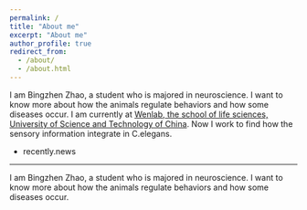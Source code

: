 ```yaml
---
permalink: /
title: "About me"
excerpt: "About me"
author_profile: true
redirect_from: 
  - /about/
  - /about.html
---
```



I am Bingzhen Zhao, a student who is majored in neuroscience. I want to know more about how the animals regulate behaviors and how some diseases occur. 
I am currently at [Wenlab, the school of life sciences, University of Science and Technology of China](http://en.biox.ustc.edu.cn/). Now I work to find how the sensory information integrate in C.elegans.



  - recently.news
---


I am Bingzhen Zhao, a student who is majored in neuroscience. I want to know more about how the animals regulate behaviors and how some diseases occur. 
